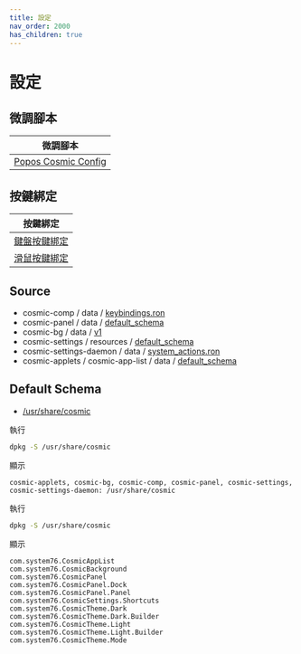 ```yaml
---
title: 設定
nav_order: 2000
has_children: true
---
```



# 設定




## 微調腳本

| 微調腳本 |
| -------- |
| [Popos Cosmic Config](https://github.com/samwhelp/popos-cosmic-adjustment/tree/main/prototype/main/cosmic-config/Main) |




## 按鍵綁定

| 按鍵綁定 |
| --- |
| [鍵盤按鍵綁定](https://samwhelp.github.io/note-about-popos-cosmic/read/config/keybind.html) |
| [滑鼠按鍵綁定](https://samwhelp.github.io/note-about-popos-cosmic/read/config/mousebind.html) |




## Source

* cosmic-comp / data / [keybindings.ron](https://github.com/pop-os/cosmic-comp/blob/master/data/keybindings.ron)
* cosmic-panel / data / [default_schema](https://github.com/pop-os/cosmic-panel/tree/master/data/default_schema)
* cosmic-bg / data / [v1](https://github.com/pop-os/cosmic-bg/tree/master/data/v1)
* cosmic-settings / resources / [default_schema](https://github.com/pop-os/cosmic-settings/tree/master/resources/default_schema)
* cosmic-settings-daemon / data / [system_actions.ron](https://github.com/pop-os/cosmic-settings-daemon/blob/master/data/system_actions.ron)
* cosmic-applets / cosmic-app-list / data / [default_schema](https://github.com/pop-os/cosmic-applets/tree/master/cosmic-app-list/data/default_schema/com.system76.CosmicAppList/v1)




## Default Schema

* [/usr/share/cosmic](https://github.com/samwhelp/popos-cosmic-adjustment/tree/main/sample/default-schema/Main/asset/overlay/usr/share/cosmic)


執行

``` sh
dpkg -S /usr/share/cosmic
```

顯示

```
cosmic-applets, cosmic-bg, cosmic-comp, cosmic-panel, cosmic-settings, cosmic-settings-daemon: /usr/share/cosmic
```



執行

``` sh
dpkg -S /usr/share/cosmic
```

顯示

```
com.system76.CosmicAppList
com.system76.CosmicBackground
com.system76.CosmicPanel
com.system76.CosmicPanel.Dock
com.system76.CosmicPanel.Panel
com.system76.CosmicSettings.Shortcuts
com.system76.CosmicTheme.Dark
com.system76.CosmicTheme.Dark.Builder
com.system76.CosmicTheme.Light
com.system76.CosmicTheme.Light.Builder
com.system76.CosmicTheme.Mode
```
